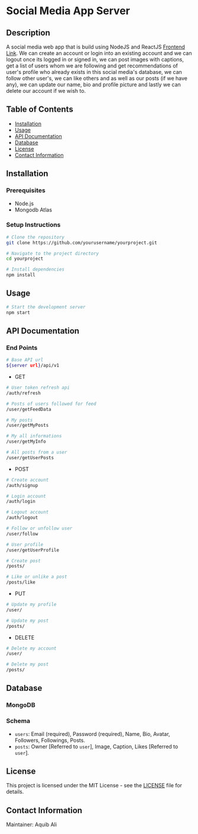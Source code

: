 # Social Media App Server

## Description
A social media web app that is build using NodeJS and ReactJS [Frontend Link](https://github.com/hadetan/Social-media-app-client). We can create an account or login into an existing account and we can logout once its logged in or signed in, we can post images with captions, get a list of users whom we are following and get recommendations of user's profile who already exists in this social media's database, we can follow other user's, we can like others and as well as our posts (if we have any), we can update our name, bio and profile picture and lastly we can delete our account if we wish to.

## Table of Contents
- [Installation](#installation)
- [Usage](#usage)
- [API Documentation](#api-documentation)
- [Database](#database)
- [License](#license)
- [Contact Information](#contact-information)

## Installation
### Prerequisites
- Node.js
- Mongodb Atlas

### Setup Instructions
```bash
# Clone the repository
git clone https://github.com/yourusername/yourproject.git

# Navigate to the project directory
cd yourproject

# Install dependencies
npm install
```

## Usage
```bash
# Start the development server
npm start
```

## API Documentation

### End Points
```bash
# Base API url
${server url}/api/v1
```
- GET
```bash
# User token refresh api
/auth/refresh

# Posts of users followed for feed
/user/getFeedData

# My posts
/user/getMyPosts

# My all informations
/user/getMyInfo

# All posts from a user
/user/getUserPosts
```

- POST
```bash
# Create account
/auth/signup

# Login account
/auth/login

# Logout account
/auth/logout

# Follow or unfollow user
/user/follow

# User profile
/user/getUserProfile

# Create post
/posts/

# Like or unlike a post
/posts/like
```

- PUT
```bash
# Update my profile
/user/

# Update my post
/posts/
```

- DELETE
```bash
# Delete my account
/user/

# Delete my post
/posts/
```

## Database

### MongoDB

### Schema
- `users`: Email (required), Password (required), Name, Bio, Avatar, Followers, Followings, Posts.
- `posts`: Owner [Referred to `user`], Image, Caption, Likes [Referred to `user`].

## License
This project is licensed under the MIT License - see the [LICENSE](./LICENSE) file for details.

## Contact Information
Maintainer: Aquib Ali